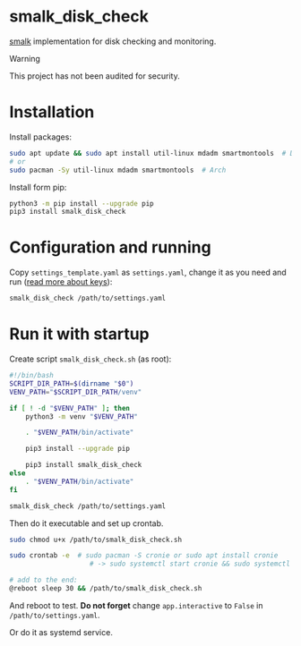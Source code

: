 # smalk_disk_check

[smalk](https://github.com/The220th/alerk?tab=readme-ov-file#writing-your-own-smalk) implementation for disk checking and monitoring.

> [!WARNING]
> This project has not been audited for security.

# Installation

Install packages:

```bash
sudo apt update && sudo apt install util-linux mdadm smartmontools  # Debian-like
# or
sudo pacman -Sy util-linux mdadm smartmontools  # Arch
```

Install form pip:

```bash
python3 -m pip install --upgrade pip
pip3 install smalk_disk_check
```

# Configuration and running

Copy `settings_template.yaml` as `settings.yaml`, change it as you need and run ([read more about keys](https://github.com/The220th/alerk)):

```bash
smalk_disk_check /path/to/settings.yaml
```

# Run it with startup

Create script `smalk_disk_check.sh` (as root):

```bash
#!/bin/bash
SCRIPT_DIR_PATH=$(dirname "$0")
VENV_PATH="$SCRIPT_DIR_PATH/venv"

if [ ! -d "$VENV_PATH" ]; then
    python3 -m venv "$VENV_PATH"

    . "$VENV_PATH/bin/activate"

    pip3 install --upgrade pip

    pip3 install smalk_disk_check
else
    . "$VENV_PATH/bin/activate"
fi

smalk_disk_check /path/to/settings.yaml
```

Then do it executable and set up crontab.

```bash
sudo chmod u+x /path/to/smalk_disk_check.sh

sudo crontab -e  # sudo pacman -S cronie or sudo apt install cronie 
                    # -> sudo systemctl start cronie && sudo systemctl enable cronie

# add to the end:
@reboot sleep 30 && /path/to/smalk_disk_check.sh
```

And reboot to test. **Do not forget** change `app.interactive` to `False` in `/path/to/settings.yaml`.

Or do it as systemd service.
